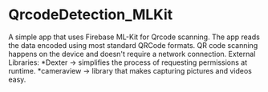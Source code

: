 # QrcodeDetection_MLKit
A simple app that uses Firebase ML-Kit for Qrcode scanning.
The app reads the data encoded using most standard QRCode formats.
QR code scanning happens on the device and doesn't require a network connection.
External Libraries: 
*Dexter -> simplifies the process of requesting permissions at runtime.
*cameraview -> library that makes capturing pictures and videos easy.
